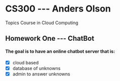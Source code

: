 # CS300 --- Anders Olson
Topics Course in Cloud Computing

## Homework One --- ChatBot
#### The goal is to have an online chatbot server that is:
- [x] cloud based
- [x] database of unknowns
- [x] admin to answer unknowns